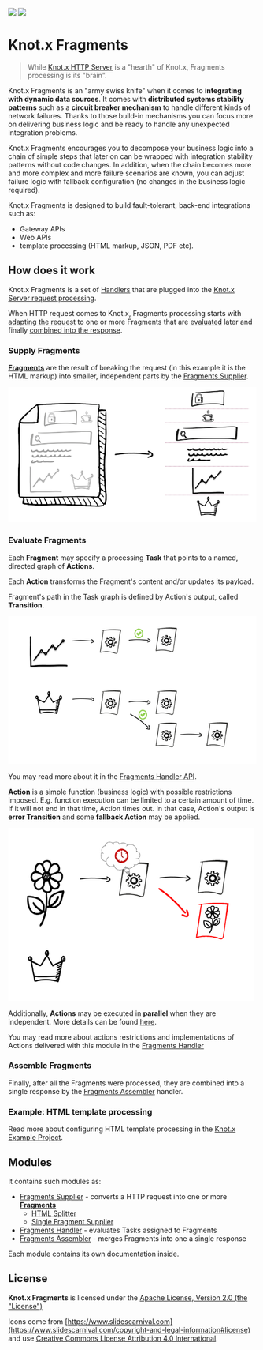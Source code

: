 [![][travis img]][travis]
[![][license img]][license]

# Knot.x Fragments

> While [Knot.x HTTP Server](https://github.com/Knotx/knotx-server-http) is a "hearth" of Knot.x, Fragments processing 
is its "brain".

Knot.x Fragments is an "army swiss knife" when it comes to **integrating with dynamic data sources**. It 
comes with **distributed systems stability patterns** such as a **circuit breaker mechanism** to handle different 
kinds of network failures. Thanks to those build-in mechanisms you can focus more on delivering
business logic and be ready to handle any unexpected integration problems.

Knot.x Fragments encourages you to decompose your business logic into a chain of simple steps
that later on can be wrapped with integration stability patterns without code changes. In addition, 
when the chain becomes more and more complex and more failure scenarios are known, you can adjust 
failure logic with fallback configuration (no changes in the business logic required).

Knot.x Fragments is designed to build fault-tolerant, back-end integrations such as:
- Gateway APIs
- Web APIs
- template processing (HTML markup, JSON, PDF etc). 


## How does it work

Knot.x Fragments is a set of [Handlers](https://github.com/Knotx/knotx-server-http/tree/master/api#routing-handlers)
that are plugged into the [Knot.x Server request processing](https://github.com/Knotx/knotx-server-http#how-does-it-work).

When HTTP request comes to Knot.x, Fragments processing starts with [adapting the request](#supply-fragments) to one or more
Fragments that are [evaluated](#evaluate-fragments) later and finally [combined into the response](#assemble-fragments).

### Supply Fragments

[**Fragments**](https://github.com/Knotx/knotx-fragments/tree/master/api#knotx-fragment-api) 
are the result of breaking the request (in this example it is the HTML markup) into smaller, independent parts by the
[Fragments Supplier](https://github.com/Knotx/knotx-fragments/tree/master/supplier).

![Fragments](https://github.com/Knotx/knotx-fragments/raw/master/assets/images/fragments_supplier.png)

### Evaluate Fragments

Each **Fragment** may specify a processing **Task** that points to a named, directed graph of **Actions**.

Each **Action** transforms the Fragment's content and/or updates its payload. 

Fragment's path in the Task graph is defined by Action's output, called **Transition**.

<img src="https://github.com/Knotx/knotx-fragments/raw/master/assets/images/graph_processing.png" width="700">

You may read more about it in the [Fragments Handler API](https://github.com/Knotx/knotx-fragments/tree/master/handler/api).

**Action** is a simple function (business logic) with possible restrictions imposed. E.g. function execution
can be limited to a certain amount of time. If it will not end in that time, Action times out. 
In that case, Action's output is **error Transition** and some **fallback Action** may be applied.

<img src="https://github.com/Knotx/knotx-fragments/raw/master/assets/images/graph_processing_failure.png" width="500">

Additionally, **Actions** may be executed in **parallel** when they are independent. More details can 
be found [here](https://github.com/Knotx/knotx-fragments/tree/master/handler/engine).

You may read more about actions restrictions and implementations of Actions delivered with this 
module in the [Fragments Handler](https://github.com/Knotx/knotx-fragments/tree/master/handler)

### Assemble Fragments

Finally, after all the Fragments were processed, they are combined into a single response by the 
[Fragments Assembler](https://github.com/Knotx/knotx-fragments/tree/master/assembler) handler.

### Example: HTML template processing

Read more about configuring HTML template processing in the [Knot.x Example Project](https://github.com/Knotx/knotx-example-project/tree/master/template-processing).


## Modules 

It contains such modules as:
- [Fragments Supplier](https://github.com/Knotx/knotx-fragments/tree/master/supplier) - converts a HTTP request into one or more [**Fragments**](https://github.com/Knotx/knotx-fragments/tree/master/api#knotx-fragment-api)
    - [HTML Splitter](https://github.com/Knotx/knotx-fragments/tree/master/supplier/html-splitter)
    - [Single Fragment Supplier](https://github.com/Knotx/knotx-fragments/tree/master/supplier/single-fragment)
- [Fragments Handler](https://github.com/Knotx/knotx-fragments/tree/master/handler) - evaluates Tasks assigned to Fragments
- [Fragments Assembler](https://github.com/Knotx/knotx-fragments/tree/master/assembler) - merges Fragments into one a single response

Each module contains its own documentation inside.


## License
**Knot.x Fragments** is licensed under the [Apache License, Version 2.0 (the "License")](https://www.apache.org/licenses/LICENSE-2.0.txt)

Icons come from [https://www.slidescarnival.com](https://www.slidescarnival.com/copyright-and-legal-information#license) and 
use [Creative Commons License Attribution 4.0 International](https://creativecommons.org/licenses/by/4.0/).

[travis]:https://travis-ci.com/Knotx/knotx-fragments
[travis img]:https://travis-ci.com/Knotx/knotx-fragments.svg?branch=master

[license]:https://github.com/Knotx/knotx-fragments/blob/master/LICENSE
[license img]:https://img.shields.io/badge/License-Apache%202.0-blue.svg
